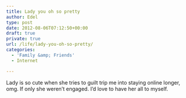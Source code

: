 ```yaml
---
title: Lady you oh so pretty
author: Edel
type: post
date: 2012-08-06T07:12:50+00:00
draft: true
private: true
url: /life/lady-you-oh-so-pretty/
categories:
  - 'Family &amp; Friends'
  - Internet

---
```

Lady is so cute when she tries to guilt trip me into staying online longer, omg. If only she weren&#8217;t engaged. I&#8217;d love to have her all to myself.

<ol class="footnote">
</ol>